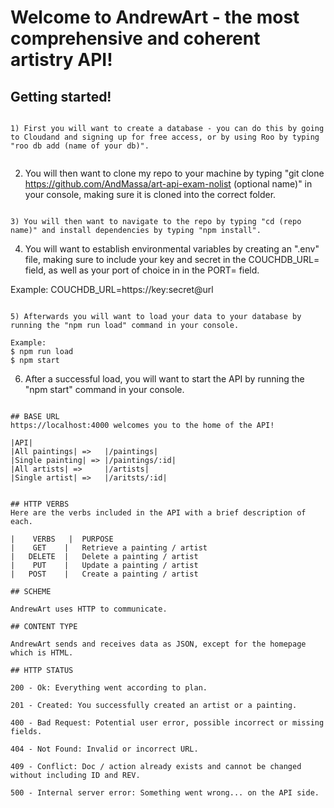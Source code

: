 # Welcome to AndrewArt - the most comprehensive and coherent artistry API!

## Getting started!

```

1) First you will want to create a database - you can do this by going to Cloudand and signing up for free access, or by using Roo by typing "roo db add (name of your db)".


```

2) You will then want to clone my repo to your machine by typing "git clone https://github.com/AndMassa/art-api-exam-nolist (optional name)" in your console, making sure it is cloned into the correct folder.

```

3) You will then want to navigate to the repo by typing "cd (repo name)" and install dependencies by typing "npm install".

```

4) You will want to establish environmental variables by creating an ".env" file, making sure to include your key and secret in the COUCHDB_URL= field, as well as your port of choice in in the PORT= field.

Example: COUCHDB_URL=https://key:secret@url

```

5) Afterwards you will want to load your data to your database by running the "npm run load" command in your console.

Example:
$ npm run load
$ npm start

```

6) After a successful load, you will want to start the API by running the "npm start" command in your console.

```

## BASE URL
https://localhost:4000 welcomes you to the home of the API!

|API|
|All paintings| =>   |/paintings|
|Single painting| => |/paintings/:id|
|All artists| =>     |/artists|
|Single artist| =>   |/aritsts/:id|


## HTTP VERBS
Here are the verbs included in the API with a brief description of each.

|    VERBS   |	PURPOSE
|    GET    |   Retrieve a painting / artist
|   DELETE  |   Delete a painting / artist
|    PUT    |   Update a painting / artist
|   POST    |   Create a painting / artist

## SCHEME

AndrewArt uses HTTP to communicate.

## CONTENT TYPE

AndrewArt sends and receives data as JSON, except for the homepage which is HTML.

## HTTP STATUS

200 - Ok: Everything went according to plan.

201 - Created: You successfully created an artist or a painting.

400 - Bad Request: Potential user error, possible incorrect or missing fields.

404 - Not Found: Invalid or incorrect URL.

409 - Conflict: Doc / action already exists and cannot be changed without including ID and REV.

500 - Internal server error: Something went wrong... on the API side.
